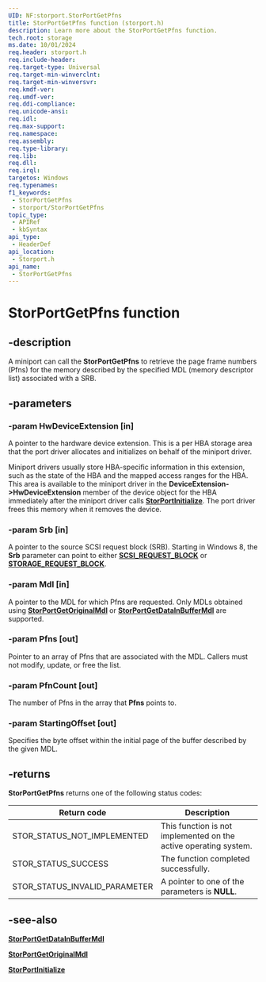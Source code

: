 ```yaml
---
UID: NF:storport.StorPortGetPfns
title: StorPortGetPfns function (storport.h)
description: Learn more about the StorPortGetPfns function.
tech.root: storage
ms.date: 10/01/2024
req.header: storport.h
req.include-header: 
req.target-type: Universal
req.target-min-winverclnt: 
req.target-min-winversvr: 
req.kmdf-ver: 
req.umdf-ver: 
req.ddi-compliance: 
req.unicode-ansi: 
req.idl: 
req.max-support: 
req.namespace: 
req.assembly: 
req.type-library: 
req.lib: 
req.dll: 
req.irql: 
targetos: Windows
req.typenames: 
f1_keywords:
 - StorPortGetPfns
 - storport/StorPortGetPfns
topic_type:
 - APIRef
 - kbSyntax
api_type:
 - HeaderDef
api_location:
 - Storport.h
api_name:
 - StorPortGetPfns
---
```


# StorPortGetPfns function

## -description

A miniport can call the **StorPortGetPfns** to retrieve the page frame numbers (Pfns) for the memory described by the specified MDL (memory descriptor list) associated with a SRB.

## -parameters

### -param HwDeviceExtension [in]

A pointer to the hardware device extension. This is a per HBA storage area that the port driver allocates and initializes on behalf of the miniport driver.

Miniport drivers usually store HBA-specific information in this extension, such as the state of the HBA and the mapped access ranges for the HBA. This area is available to the miniport driver in the **DeviceExtension->HwDeviceExtension** member of the device object for the HBA immediately after the miniport driver calls [**StorPortInitialize**](nf-storport-storportinitialize.md). The port driver frees this memory when it removes the device.

### -param Srb [in]

A pointer to the source SCSI request block (SRB). Starting in Windows 8, the **Srb** parameter can point to either [**SCSI_REQUEST_BLOCK**](../srb/ns-srb-_scsi_request_block.md) or [**STORAGE_REQUEST_BLOCK**](../srb/ns-srb-_storage_request_block.md).

### -param Mdl [in]

A pointer to the MDL for which Pfns are requested. Only MDLs obtained using [**StorPortGetOriginalMdl**](nf-storport-storportgetoriginalmdl.md) or [**StorPortGetDataInBufferMdl**](nf-storport-storportgetdatainbuffermdl.md) are supported.

### -param Pfns [out]

Pointer to an array of Pfns that are associated with the MDL. Callers must not modify, update, or free the list.

### -param PfnCount [out]

The number of Pfns in the array that **Pfns** points to.

### -param StartingOffset [out]

Specifies the byte offset within the initial page of the buffer described by the given MDL.

## -returns

**StorPortGetPfns** returns one of the following status codes:

| Return code | Description |
| ----------- | ----------- |
| STOR_STATUS_NOT_IMPLEMENTED   | This function is not implemented on the active operating system. |
| STOR_STATUS_SUCCESS           | The function completed successfully. |
| STOR_STATUS_INVALID_PARAMETER | A pointer to one of the parameters is **NULL**. |

## -see-also

[**StorPortGetDataInBufferMdl**](nf-storport-storportgetdatainbuffermdl.md)

[**StorPortGetOriginalMdl**](nf-storport-storportgetoriginalmdl.md)

[**StorPortInitialize**](nf-storport-storportinitialize.md)
